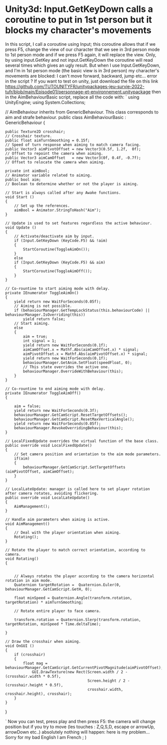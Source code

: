 
# Unity3d: Input.GetKeyDown calls a coroutine to put in 1st person but it blocks my character's movements

In this script, I call a coroutine using Input; this coroutine allows that if we press F5, change the view of our character that we see in 3rd person mode to 1st person mode and if we press F5 again, it will replace the view. Only, by using input.GetKey and not input.GetKeyDown the coroutine will read several times which gives an ugly result. But when I use Input.GetKeyDown, and I'm in 1st person mode (the basic view is in 3rd person) my character's movements are blocked: I can't move forward, backward, jump etc... error in the script ?
If you want to test on unity, just download the file on this link https://github.com/TUTOUNITYFR/unitypackages-jeu-survie-2022-tufr/blob/main/Episode01/personnage-et-environnement.unitypackage then in the AimBehaviourBasic script, replace all the code with:
`
using UnityEngine;
using System.Collections;

// AimBehaviour inherits from GenericBehaviour. This class corresponds to aim and strafe behaviour.
public class AimBehaviourBasic : GenericBehaviour
{

    public Texture2D crosshair;                                           // Crosshair texture.
    public float aimTurnSmoothing = 0.15f;                                // Speed of turn response when aiming to match camera facing.
    public Vector3 aimPivotOffset = new Vector3(0.5f, 1.2f,  0f);         // Offset to repoint the camera when aiming.
    public Vector3 aimCamOffset   = new Vector3(0f, 0.4f, -0.7f);         // Offset to relocate the camera when aiming.

    private int aimBool;                                                  // Animator variable related to aiming.
    public bool aim;                                                      // Boolean to determine whether or not the player is aiming.

    // Start is always called after any Awake functions.
    void Start ()
    {
        // Set up the references.
        aimBool = Animator.StringToHash("Aim");
    }

    // Update is used to set features regardless the active behaviour.
    void Update ()
    {
        // Activate/deactivate aim by input.
        if (Input.GetKeyDown (KeyCode.F5) && !aim)
        {
            StartCoroutine(ToggleAimOn());
        }
        else 
        if (Input.GetKeyDown (KeyCode.F5) && aim)
        {           
            StartCoroutine(ToggleAimOff());         
        }
    }

    // Co-rountine to start aiming mode with delay.
    private IEnumerator ToggleAimOn()
    {
        yield return new WaitForSeconds(0.05f);
        // Aiming is not possible.
        if (behaviourManager.GetTempLockStatus(this.behaviourCode) || behaviourManager.IsOverriding(this))
            yield return false;
        // Start aiming.
        else
        {
            aim = true;
            int signal = 1;
            yield return new WaitForSeconds(0.1f);
            aimCamOffset.x = Mathf.Abs(aimCamOffset.x) * signal;
            aimPivotOffset.x = Mathf.Abs(aimPivotOffset.x) * signal;
            yield return new WaitForSeconds(0.1f);
            behaviourManager.GetAnim.SetFloat(speedFloat, 0);
            // This state overrides the active one.
            behaviourManager.OverrideWithBehaviour(this);
        }
    }

    // Co-rountine to end aiming mode with delay.
    private IEnumerator ToggleAimOff()
    {
        
        aim = false;
        yield return new WaitForSeconds(0.3f);
        behaviourManager.GetCamScript.ResetTargetOffsets();
        behaviourManager.GetCamScript.ResetMaxVerticalAngle();
        yield return new WaitForSeconds(0.05f);
        behaviourManager.RevokeOverridingBehaviour(this);
    }

    // LocalFixedUpdate overrides the virtual function of the base class.
    public override void LocalFixedUpdate()
    {
        // Set camera position and orientation to the aim mode parameters.
        if(aim)
        {
            behaviourManager.GetCamScript.SetTargetOffsets (aimPivotOffset, aimCamOffset);
        }
    }

    // LocalLateUpdate: manager is called here to set player rotation after camera rotates, avoiding flickering.
    public override void LocalLateUpdate()
    {
        AimManagement();
    }

    // Handle aim parameters when aiming is active.
    void AimManagement()
    {
        // Deal with the player orientation when aiming.
        Rotating();
    }

    // Rotate the player to match correct orientation, according to camera.
    void Rotating()
    {
        

        // Always rotates the player according to the camera horizontal rotation in aim mode.
        Quaternion targetRotation =  Quaternion.Euler(0, behaviourManager.GetCamScript.GetH, 0);

        float minSpeed = Quaternion.Angle(transform.rotation, targetRotation) * aimTurnSmoothing;

        // Rotate entire player to face camera.
        
        transform.rotation = Quaternion.Slerp(transform.rotation, targetRotation, minSpeed * Time.deltaTime);

    }

    // Draw the crosshair when aiming.
    void OnGUI () 
    {
        if (crosshair)
        {
            float mag = behaviourManager.GetCamScript.GetCurrentPivotMagnitude(aimPivotOffset);
                GUI.DrawTexture(new Rect(Screen.width / 2 - (crosshair.width * 0.5f),
                                         Screen.height / 2 - (crosshair.height * 0.5f),
                                         crosshair.width, crosshair.height), crosshair);
        }
    }
}

`
Now you can test, press play and then press F5: the camera will change position but if you try to move (les touches : Z,Q,S,D, escape or arrowUp, arrowDown etc..) absolutely nothing will happen: here is my problem... Sorry for my bad English I am French ; )

        
